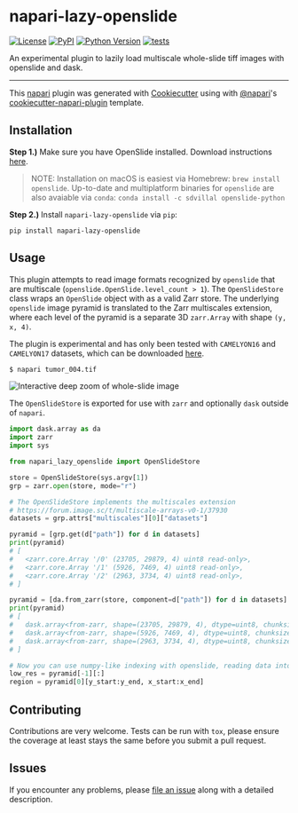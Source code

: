 # napari-lazy-openslide

[![License](https://img.shields.io/pypi/l/napari-lazy-openslide.svg?color=green)](https://github.com/manzt/napari-lazy-openslide/raw/master/LICENSE)
[![PyPI](https://img.shields.io/pypi/v/napari-lazy-openslide.svg?color=green)](https://pypi.org/project/napari-lazy-openslide)
[![Python Version](https://img.shields.io/pypi/pyversions/napari-lazy-openslide.svg?color=green)](https://python.org)
[![tests](https://github.com/manzt/napari-lazy-openslide/workflows/tests/badge.svg)](https://github.com/manzt/napari-lazy-openslide/actions)

An experimental plugin to lazily load multiscale whole-slide tiff images with openslide and dask.

----------------------------------

This [napari] plugin was generated with [Cookiecutter] using with [@napari]'s [cookiecutter-napari-plugin] template.

## Installation

**Step 1.)** Make sure you have OpenSlide installed. Download instructions [here](https://openslide.org/download/).

> NOTE: Installation on macOS is easiest via Homebrew: `brew install openslide`. Up-to-date and multiplatform 
> binaries for `openslide` are also avaiable via `conda`: `conda install -c sdvillal openslide-python`

**Step 2.)** Install `napari-lazy-openslide` via `pip`:

    pip install napari-lazy-openslide

## Usage

This plugin attempts to read image formats recognized by `openslide` that are multiscale 
(`openslide.OpenSlide.level_count > 1`). The `OpenSlideStore` class wraps an `OpenSlide`
object with as a valid Zarr store. The underlying `openslide` image pyramid is translated
to the Zarr multiscales extension, where each level of the pyramid is a separate 3D 
`zarr.Array` with shape `(y, x, 4)`.

The plugin is experimental and has only been tested with `CAMELYON16` and `CAMELYON17` datasets, 
which can be downloaded [here](https://camelyon17.grand-challenge.org/Data/).

```bash
$ napari tumor_004.tif
```

![Interactive deep zoom of whole-slide image](tumor_004.gif)


The `OpenSlideStore` is exported for use with `zarr` and optionally `dask` outside of `napari`.

```python
import dask.array as da
import zarr
import sys

from napari_lazy_openslide import OpenSlideStore

store = OpenSlideStore(sys.argv[1])
grp = zarr.open(store, mode="r")

# The OpenSlideStore implements the multiscales extension
# https://forum.image.sc/t/multiscale-arrays-v0-1/37930
datasets = grp.attrs["multiscales"][0]["datasets"]

pyramid = [grp.get(d["path"]) for d in datasets]
print(pyramid)
# [
#   <zarr.core.Array '/0' (23705, 29879, 4) uint8 read-only>,
#   <zarr.core.Array '/1' (5926, 7469, 4) uint8 read-only>,
#   <zarr.core.Array '/2' (2963, 3734, 4) uint8 read-only>,
# ]

pyramid = [da.from_zarr(store, component=d["path"]) for d in datasets]
print(pyramid)
# [
#   dask.array<from-zarr, shape=(23705, 29879, 4), dtype=uint8, chunksize=(512, 512, 4), chunktype=numpy.ndarray>,
#   dask.array<from-zarr, shape=(5926, 7469, 4), dtype=uint8, chunksize=(512, 512, 4), chunktype=numpy.ndarray>,
#   dask.array<from-zarr, shape=(2963, 3734, 4), dtype=uint8, chunksize=(512, 512, 4), chunktype=numpy.ndarray>,
# ]

# Now you can use numpy-like indexing with openslide, reading data into memory lazily!
low_res = pyramid[-1][:]
region = pyramid[0][y_start:y_end, x_start:x_end]
```

## Contributing

Contributions are very welcome. Tests can be run with `tox`, please ensure
the coverage at least stays the same before you submit a pull request.

## Issues

If you encounter any problems, please [file an issue] along with a detailed description.

[napari]: https://github.com/napari/napari
[Cookiecutter]: https://github.com/audreyr/cookiecutter
[@napari]: https://github.com/napari
[cookiecutter-napari-plugin]: https://github.com/napari/cookiecutter-napari-plugin
[file an issue]: https://github.com/manzt/napari-lazy-openslide/issues
[PyPI]: https://pypi.org/
